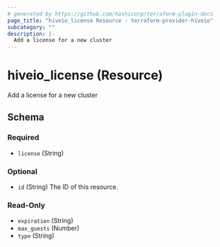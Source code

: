 ```yaml
---
# generated by https://github.com/hashicorp/terraform-plugin-docs
page_title: "hiveio_license Resource - terraform-provider-hiveio"
subcategory: ""
description: |-
  Add a license for a new cluster
---
```


# hiveio_license (Resource)

Add a license for a new cluster



<!-- schema generated by tfplugindocs -->
## Schema

### Required

- `license` (String)

### Optional

- `id` (String) The ID of this resource.

### Read-Only

- `expiration` (String)
- `max_guests` (Number)
- `type` (String)


